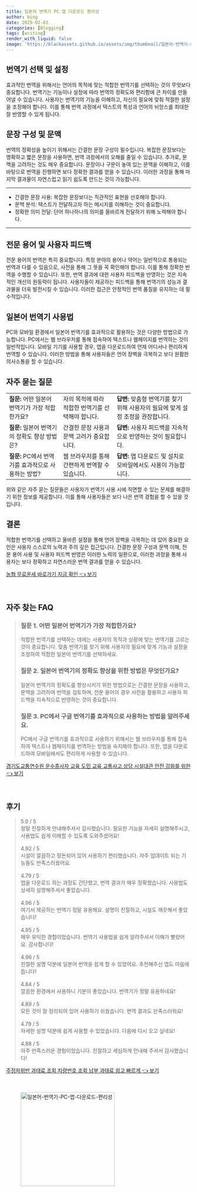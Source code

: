 ```yaml
---
title: 일본어 번역기 PC 앱 다운로드 편리성
author: bing
date: 2025-02-03
categories: [Blogging]
tags: [writing]
render_with_liquid: false
image: 'https://blackassets.github.io/assets/img/thumbnail/일본어-번역기-PC-앱-다운로드-편리성.webp'
---
```



<h2 id='번역기 선택 및 설정'>번역기 선택 및 설정</h2>

<p>효과적인 번역을 위해서는 언어의 목적에 맞는 적합한 번역기를 선택하는 것이 무엇보다 중요합니다. 번역기는 기능이나 설정에 따라 번역의 정확도와 편리함에 큰 차이를 만들어낼 수 있습니다. 사용자는 번역기의 기능을 이해하고, 자신의 필요에 맞춰 적절한 설정을 조정해야 합니다. 이를 통해 번역 과정에서 텍스트의 특성과 언어의 뉘앙스를 최대한 잘 반영할 수 있게 됩니다.</p>

<h2 id='문장 구성 및 문맥'>문장 구성 및 문맥</h2>

<p>번역의 정확성을 높이기 위해서는 간결한 문장 구성이 필수입니다. 복잡한 문장보다는 명확하고 짧은 문장을 사용하면, 번역 과정에서의 오해를 줄일 수 있습니다. 추가로, 문맥을 고려하는 것도 매우 중요합니다. 문장이나 구문이 놓여 있는 문맥을 이해하고, 이를 바탕으로 번역을 진행하면 보다 정확한 결과를 얻을 수 있습니다. 이러한 과정을 통해 마지막 결과물이 자연스럽고 읽기 쉽도록 만드는 것이 가능합니다.</p>

<hr />

<ul>
    <li>간결한 문장 사용: 복잡한 문장보다는 직관적인 표현을 선호해야 합니다.</li>
    <li>문맥 분석: 텍스트가 전달하고자 하는 메시지를 이해하는 것이 중요합니다.</li>
    <li>정확한 의미 전달: 단어 하나하나의 의미를 올바르게 전달하기 위해 노력해야 합니다.</li>
</ul>

<hr />

<h2 id='전문 용어 및 피드백'>전문 용어 및 사용자 피드백</h2>

<p>전문 용어의 번역은 특히 중요합니다. 특정 분야의 용어나 약어는 일반적으로 통용되는 번역과 다를 수 있음으로, 사전을 통해 그 뜻을 꼭 확인해야 합니다. 이를 통해 정확한 번역을 수행할 수 있습니다. 또한, 번역 결과에 대한 사용자 피드백을 반영하는 것은 지속적인 개선의 원동력이 됩니다. 사용자들이 제공하는 피드백을 통해 번역기의 성능과 결과물을 더욱 발전시킬 수 있습니다. 이러한 접근은 안정적인 번역 품질을 유지하는 데 필수적입니다.</p>

<h2 id='일본어 번역기 사용법'>일본어 번역기 사용법</h2>

<p>PC와 모바일 환경에서 일본어 번역기를 효과적으로 활용하는 것은 다양한 방법으로 가능합니다. PC에서는 웹 브라우저를 통해 접속하여 텍스트나 웹페이지를 번역하는 것이 일반적입니다. 모바일 기기를 사용할 경우, 앱을 다운로드하여 언제 어디서나 편리하게 번역할 수 있습니다. 이러한 방법을 통해 사용자들은 언어 장벽을 극복하고 보다 원활한 의사소통을 할 수 있습니다.</p>

<h2 id='자주 묻는 질문'>자주 묻는 질문</h2>

<table>
    <tr>
        <td><b>질문:</b> 어떤 일본어 번역기가 가장 적합한가요?</td>
        <td>자의 목적에 따라 적합한 번역기를 선택해야 합니다.</td>
        <td><b>답변:</b> 맞춤형 번역기를 찾기 위해 사용자의 필요에 맞게 설정 조정을 권장합니다.</td>
    </tr>
    <tr>
        <td><b>질문:</b> 일본어 번역기의 정확도 향상 방법은?</td>
        <td>간결한 문장 사용과 문맥 고려가 중요합니다.</td>
        <td><b>답변:</b> 사용자 피드백을 지속적으로 반영하는 것이 필요합니다.</td>
    </tr>
    <tr>
        <td><b>질문:</b> PC에서 번역기를 효과적으로 사용하는 방법?</td>
        <td>웹 브라우저를 통해 간편하게 번역할 수 있습니다.</td>
        <td><b>답변:</b> 앱 다운로드 및 설치로 모바일에서도 사용이 가능합니다.</td>
    </tr>
</table>

<p>위와 같은 자주 묻는 질문들은 사용자가 번역기 사용 시에 직면할 수 있는 문제를 해결하기 위한 정보를 제공합니다. 이를 통해 사용자들은 보다 나은 번역 경험을 할 수 있을 것입니다.</p>

<h2 id='결론'>결론</h2>

<p>적합한 번역기를 선택하고 올바른 설정을 통해 언어 장벽을 극복하는 데 있어 중요한 요인은 사용자 스스로의 노력과 주의 깊은 접근입니다. 간결한 문장 구성과 문맥 이해, 전문 용어 사용 및 사용자 피드백 반영은 이러한 노력의 일환으로, 이러한 과정을 통해 사용자는 보다 정확하고 자연스러운 번역 결과를 얻을 수 있습니다.</p>


<p><a class="click-button" title="농협 무료운세 바로가기 지금 확인" href="https://blackassets.github.io/posts/%EB%86%8D%ED%98%91-%EB%AC%B4%EB%A3%8C%EC%9A%B4%EC%84%B8-%EB%B0%94%EB%A1%9C%EA%B0%80%EA%B8%B0-%EC%A7%80%EA%B8%88-%ED%99%95%EC%9D%B8/" rel="dofollow">농협 무료운세 바로가기 지금 확인 👈 보기</a></p><br>
<h2 id='자주_찾는_FAQ'>자주 찾는 FAQ</h2>
<div itemscope="" itemtype="https://schema.org/FAQPage"> 
<blockquote> 
<div itemscope="" itemprop="mainEntity" itemtype="https://schema.org/Question"> 
<h3 itemprop="name">질문 1. 어떤 일본어 번역기가 가장 적합한가요?</h3> 
<div itemscope="" itemprop="acceptedAnswer" itemtype="https://schema.org/Answer"> 
<span itemprop="text"> 
<p>적합한 번역기를 선택하는 데에는 사용자의 목적과 상황에 맞는 번역기를 고르는 것이 중요합니다. 맞춤 번역기를 찾기 위해 사용자의 필요에 맞게 기능과 설정을 조정하여 적합한 일본어 번역기를 선택하세요.</p> 
</span> 
</div> 
</div> 
<div itemscope="" itemprop="mainEntity" itemtype="https://schema.org/Question"> 
<h3 itemprop="name">질문 2. 일본어 번역기의 정확도 향상을 위한 방법은 무엇인가요?</h3> 
<div itemscope="" itemprop="acceptedAnswer" itemtype="https://schema.org/Answer"> 
<span itemprop="text"> 
<p>일본어 번역기의 정확도를 향상시키기 위한 방법으로는 간결한 문장을 사용하고, 문맥을 고려하여 번역을 검토하며, 전문 용어의 경우 사전을 활용하고 사용자 피드백을 지속적으로 반영하는 것이 중요합니다.</p> 
</span> 
</div> 
</div> 
<div itemscope="" itemprop="mainEntity" itemtype="https://schema.org/Question"> 
<h3 itemprop="name">질문 3. PC에서 구글 번역기를 효과적으로 사용하는 방법을 알려주세요.</h3> 
<div itemscope="" itemprop="acceptedAnswer" itemtype="https://schema.org/Answer"> 
<span itemprop="text"> 
<p>PC에서 구글 번역기를 효과적으로 사용하기 위해서는 웹 브라우저를 통해 접속하여 텍스트나 웹페이지를 번역하는 방법을 숙지해야 합니다. 또한, 앱을 다운로드하여 모바일에서도 편리하게 사용할 수 있습니다.</p> 
</span> 
</div> 
</div> 
</blockquote> 
</div>
<p><a class="click-button" title="경기도교통연수원 운수종사자 교육 도민 교육 교통사고 상담 시설대관 안전 강화를 위한" href="https://blackassets.github.io/posts/%EA%B2%BD%EA%B8%B0%EB%8F%84%EA%B5%90%ED%86%B5%EC%97%B0%EC%88%98%EC%9B%90-%EC%9A%B4%EC%88%98%EC%A2%85%EC%82%AC%EC%9E%90-%EA%B5%90%EC%9C%A1-%EB%8F%84%EB%AF%BC-%EA%B5%90%EC%9C%A1-%EA%B5%90%ED%86%B5%EC%82%AC%EA%B3%A0-%EC%83%81%EB%8B%B4-%EC%8B%9C%EC%84%A4%EB%8C%80%EA%B4%80-%EC%95%88%EC%A0%84-%EA%B0%95%ED%99%94%EB%A5%BC-%EC%9C%84%ED%95%9C/" rel="dofollow">경기도교통연수원 운수종사자 교육 도민 교육 교통사고 상담 시설대관 안전 강화를 위한 👈 보기</a></p><br>
<h2 id='후기'>후기</h2>
<div itemscope itemtype="https://schema.org/Product">
  <blockquote>
  <div itemprop="review" itemscope itemtype="https://schema.org/Review">
      <div itemprop="reviewRating" itemscope itemtype="https://schema.org/Rating"> <span itemprop="ratingValue">5.0</span> / <span itemprop="bestRating">5</span> </div>
      <span itemprop="reviewBody">정말 친절하게 안내해주셔서 감사했습니다. 필요한 기능을 자세히 설명해주시고, 사용법도 쉽게 이해할 수 있도록 도와주셨어요!</span>
  </div>
  <br>
  <div itemprop="review" itemscope itemtype="https://schema.org/Review">
      <div itemprop="reviewRating" itemscope itemtype="https://schema.org/Rating"> <span itemprop="ratingValue">4.92</span> / <span itemprop="bestRating">5</span> </div>
      <span itemprop="reviewBody">시설이 깔끔하고 정돈되어 있어 사용하기 편리했습니다. 자주 업데이트 되는 기능들도 만족스러웠어요.</span>
  </div>
  <br>
  <div itemprop="review" itemscope itemtype="https://schema.org/Review">
      <div itemprop="reviewRating" itemscope itemtype="https://schema.org/Rating"> <span itemprop="ratingValue">4.79</span> / <span itemprop="bestRating">5</span> </div>
      <span itemprop="reviewBody">앱을 다운로드 하는 과정도 간단했고, 번역 결과가 매우 정확했습니다. 사용법도 상세히 설명해주셔서 좋았습니다.</span>
  </div>
  <br>
  <div itemprop="review" itemscope itemtype="https://schema.org/Review">
      <div itemprop="reviewRating" itemscope itemtype="https://schema.org/Rating"> <span itemprop="ratingValue">4.96</span> / <span itemprop="bestRating">5</span> </div>
      <span itemprop="reviewBody">여기서 제공하는 번역기 정말 유용해요. 설명이 친절하고, 시설도 깨끗해서 좋았습니다!</span>
  </div>
  <br>
  <div itemprop="review" itemscope itemtype="https://schema.org/Review">
      <div itemprop="reviewRating" itemscope itemtype="https://schema.org/Rating"> <span itemprop="ratingValue">4.95</span> / <span itemprop="bestRating">5</span> </div>
      <span itemprop="reviewBody">매우 유익한 경험이었습니다. 번역기 사용법을 쉽게 알려주셔서 이해가 빨랐어요. 감사합니다!</span>
  </div>
  <br>
  <div itemprop="review" itemscope itemtype="https://schema.org/Review">
      <div itemprop="reviewRating" itemscope itemtype="https://schema.org/Rating"> <span itemprop="ratingValue">4.96</span> / <span itemprop="bestRating">5</span> </div>
      <span itemprop="reviewBody">친절한 설명 덕분에 일본어 번역을 쉽게 할 수 있었어요. 추천해주신 앱도 마음에 듭니다!</span>
  </div>
  <br>
  <div itemprop="review" itemscope itemtype="https://schema.org/Review">
      <div itemprop="reviewRating" itemscope itemtype="https://schema.org/Rating"> <span itemprop="ratingValue">4.84</span> / <span itemprop="bestRating">5</span> </div>
      <span itemprop="reviewBody">깔끔한 환경에서 사용하니 기분이 좋았습니다. 번역기가 정말 유용하네요!</span>
  </div>
  <br>
  <div itemprop="review" itemscope itemtype="https://schema.org/Review">
      <div itemprop="reviewRating" itemscope itemtype="https://schema.org/Rating"> <span itemprop="ratingValue">4.89</span> / <span itemprop="bestRating">5</span> </div>
      <span itemprop="reviewBody">모든 것이 잘 정리되어 있어 사용하기 쉬웠습니다. 번역 결과도 만족스러워요!</span>
  </div>
  <br>
  <div itemprop="review" itemscope itemtype="https://schema.org/Review">
      <div itemprop="reviewRating" itemscope itemtype="https://schema.org/Rating"> <span itemprop="ratingValue">4.79</span> / <span itemprop="bestRating">5</span> </div>
      <span itemprop="reviewBody">자세한 설명 덕분에 쉽게 사용할 수 있었습니다. 다음에 다시 오고 싶네요!</span>
  </div>
  <br>
  <div itemprop="review" itemscope itemtype="https://schema.org/Review">
      <div itemprop="reviewRating" itemscope itemtype="https://schema.org/Rating"> <span itemprop="ratingValue">4.88</span> / <span itemprop="bestRating">5</span> </div>
      <span itemprop="reviewBody">아주 만족스러운 경험이었습니다. 친절하고 세심하게 안내해 주셔서 감사했습니다!</span>
  </div>
  </blockquote>
</div>
<p><a class="click-button" title="주정차위반 과태료 조회 차량번호 조회 납부 과태료 쉽고 빠르게" href="https://blackassets.github.io/posts/%EC%A3%BC%EC%A0%95%EC%B0%A8%EC%9C%84%EB%B0%98-%EA%B3%BC%ED%83%9C%EB%A3%8C-%EC%A1%B0%ED%9A%8C-%EC%B0%A8%EB%9F%89%EB%B2%88%ED%98%B8-%EC%A1%B0%ED%9A%8C-%EB%82%A9%EB%B6%80-%EA%B3%BC%ED%83%9C%EB%A3%8C-%EC%89%BD%EA%B3%A0-%EB%B9%A0%EB%A5%B4%EA%B2%8C/" rel="dofollow">주정차위반 과태료 조회 차량번호 조회 납부 과태료 쉽고 빠르게 👈 보기</a></p><br>
<figure class="image"><img src="https://blackassets.github.io/assets/img/thumbnail/일본어-번역기-PC-앱-다운로드-편리성.webp" alt="일본어-번역기-PC-앱-다운로드-편리성" width="256" height="256"></figure>